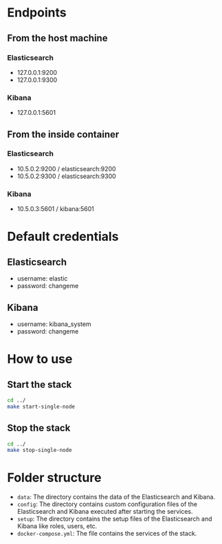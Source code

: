 # Endpoints
## From the host machine
### Elasticsearch
- 127.0.0.1:9200
- 127.0.0.1:9300

### Kibana
- 127.0.0.1:5601

## From the inside container
### Elasticsearch
- 10.5.0.2:9200 / elasticsearch:9200
- 10.5.0.2:9300 / elasticsearch:9300

### Kibana
- 10.5.0.3:5601 / kibana:5601

# Default credentials
## Elasticsearch
- username: elastic
- password: changeme

## Kibana
- username: kibana_system
- password: changeme


# How to use
## Start the stack
```bash
cd ../
make start-single-node
```

## Stop the stack
```bash
cd ../
make stop-single-node
```

# Folder structure
- `data`: The directory contains the data of the Elasticsearch and Kibana.
- `config`: The directory contains custom configuration files of the Elasticsearch and Kibana executed after starting the services.
- `setup`: The directory contains the setup files of the Elasticsearch and Kibana like roles, users, etc.
- `docker-compose.yml`: The file contains the services of the stack.

